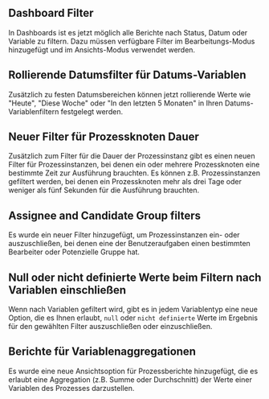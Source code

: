 ## Dashboard Filter

In Dashboards ist es jetzt möglich alle Berichte nach Status, Datum oder Variable zu filtern. Dazu müssen verfügbare Filter im Bearbeitungs-Modus hinzugefügt und im Ansichts-Modus verwendet werden.

## Rollierende Datumsfilter für Datums-Variablen

Zusätzlich zu festen Datumsbereichen können jetzt rollierende Werte wie "Heute", "Diese Woche" oder "In den letzten 5 Monaten" in Ihren Datums-Variablenfiltern festgelegt werden.

## Neuer Filter für Prozessknoten Dauer

Zusätzlich zum Filter für die Dauer der Prozessinstanz gibt es einen neuen Filter für Prozessinstanzen, bei denen ein oder mehrere Prozessknoten eine bestimmte Zeit zur Ausführung brauchten. Es können z.B. Prozessinstanzen gefiltert werden, bei denen ein Prozessknoten mehr als drei Tage oder weniger als fünf Sekunden für die Ausführung brauchten.

## Assignee and Candidate Group filters

Es wurde ein neuer Filter hinzugefügt, um Prozessinstanzen ein- oder auszuschließen, bei denen eine der Benutzeraufgaben einen bestimmten Bearbeiter oder Potenzielle Gruppe hat.

## Null oder nicht definierte Werte beim Filtern nach Variablen einschließen

Wenn nach Variablen gefiltert wird, gibt es in jedem Variablentyp eine neue Option, die es Ihnen erlaubt, `null` oder `nicht definierte` Werte im Ergebnis für den gewählten Filter auszuschließen oder einzuschließen.

## Berichte für Variablenaggregationen

Es wurde eine neue Ansichtsoption für Prozessberichte hinzugefügt, die es erlaubt eine Aggregation (z.B. Summe oder Durchschnitt) der Werte einer Variablen des Prozesses darzustellen.
